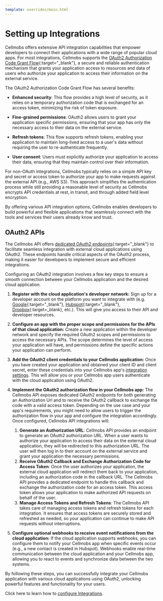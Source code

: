 ```yaml
---
template: overrides/main.html
---
```


# Setting up Integrations

Cellmobs offers extensive API integration capabilities that empower developers to connect their applications with a wide range of popular cloud apps. For most integrations, Cellmobs supports the [OAuth2 Authorization Code Grant Flow](https://oauth.net/2/grant-types/authorization-code/){:target="_blank"}, a secure and reliable authentication mechanism that grants your application access to resources and data of users who authorize your application to access their information on the external service.

The OAuth2 Authorization Code Grant Flow has several benefits:

- **Enhanced security**: This flow provides a high level of security, as it relies on a temporary authorization code that is exchanged for an access token, minimizing the risk of token exposure.

- **Fine-grained permissions**: OAuth2 allows users to grant your application specific permissions, ensuring that your app has only the necessary access to their data on the external service.

- **Refresh tokens**: This flow supports refresh tokens, enabling your application to maintain long-lived access to a user's data without requiring the user to re-authenticate frequently.

- **User consent**: Users must explicitly authorize your application to access their data, ensuring that they maintain control over their information.

For non-OAuth integrations, Cellmobs typically relies on a simple API key and secret or access token to authorize your app to make requests against the external API (e.g., AWS S3). This approach simplifies the authentication process while still providing a reasonable level of security as Cellmobs encrypts API credentials at rest, in transit, and through added field level encryption.

By offering various API integration options, Cellmobs enables developers to build powerful and flexible applications that seamlessly connect with the tools and services their users already know and trust.

## OAuth2 APIs

The Cellmobs API offers [dedicated OAuth2 endpoints](https://api.cellmobs.com/#cb1e0d32-e42c-4181-9874-bdaa64f2b3de){:target="_blank"} to facilitate seamless integration with external cloud applications using OAuth2. These endpoints handle critical aspects of the OAuth2 process, making it easier for developers to implement secure and efficient integrations.

Configuring an OAuth2 integration involves a few key steps to ensure a smooth connection between your Cellmobs application and the desired cloud application. 

1. **Register with the cloud application's developer network:** Sign up for a developer account on the platform you want to integrate with (e.g. [Google](https://console.cloud.google.com/){:target="_blank"}, [Hubspot](https://developers.hubspot.com/){:target="_blank"}, [Dropbox](https://www.dropbox.com/developers){:target=_blank}, etc.). This will give you access to their API and developer resources.

2. **Configure an app with the proper scope and permissions for the APIs of that cloud application:** Create a new application within the developer network and specify the required OAuth2 scopes and permissions to access the necessary APIs. The scope determines the level of access your application will have, and permissions define the specific actions your application can perform.

3. **Add the OAuth2 client credentials to your Cellmobs application:** Once you have created your application and obtained your client ID and client secret, enter these credentials into your Cellmobs app's [integration settings](/app-console/manage-integrations). This will allow you or your Cellmobs app users authenticate with the cloud application using OAuth2.

4. **Implement the OAuth2 authorization flow in your Cellmobs app:** The Cellmobs API exposes dedicated OAuth2 endpoints for both generating an Authorization Url and to receive the OAuth2 callback to exchange the code with a valid access token. Depending on the use case and your app's requirements, you might need to allow users to trigger the authorization flow in your app and configure the integration accordingly. Once configured, Cellmobs API integrations will:
    1. **Generate an Authorization URL**: Cellmobs API provides an endpoint to generate an OAuth2 authorization URL. When a user wants to authorize your application to access their data on the external cloud application, they will be redirected to this authorization URL. The user will then log in to their account on the external service and grant your application the necessary permissions.
    2. **Receive OAuth2 Callback and Exchange Authorization Code for Access Token**: Once the user authorizes your application, the external cloud application will redirect them back to your application, including an authorization code in the callback URL. The Cellmobs API provides a dedicated endpoint to handle this callback and exchange the authorization code for an access token. This access token allows your application to make authorized API requests on behalf of the user.
    3. **Manage Access Tokens and Refresh Tokens**: The Cellmobs API takes care of managing access tokens and refresh tokens for each integration. It ensures that access tokens are securely stored and refreshed as needed, so your application can continue to make API requests without interruptions.

5. **Configure optional webhooks to receive event notifications from the cloud application:** If the cloud application supports webhooks, you can configure them to notify your Cellmobs app when specific events occur (e.g., a new contact is created in Hubspot). Webhooks enable real-time communication between the cloud application and your Cellmobs app, allowing you to react to events and synchronize data between the two systems.

By following these steps, you can successfully integrate your Cellmobs application with various cloud applications using OAuth2, unlocking powerful features and functionality for your users.

Click here to learn how to [configure Integrations](/app-console/manage-integrations).



<br><br>